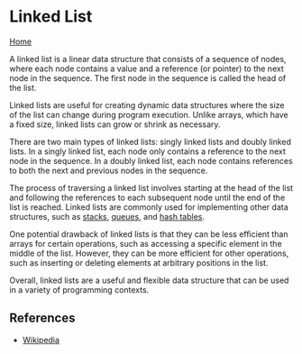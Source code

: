 # Linked List

[Home](https://github.com/Max-im/jsAlgorithms)

A linked list is a linear data structure that consists of a sequence of nodes, where each node contains a value and a reference (or pointer) to the next node in the sequence. The first node in the sequence is called the head of the list.

Linked lists are useful for creating dynamic data structures where the size of the list can change during program execution. Unlike arrays, which have a fixed size, linked lists can grow or shrink as necessary.

There are two main types of linked lists: singly linked lists and doubly linked lists. In a singly linked list, each node only contains a reference to the next node in the sequence. In a doubly linked list, each node contains references to both the next and previous nodes in the sequence.

The process of traversing a linked list involves starting at the head of the list and following the references to each subsequent node until the end of the list is reached. Linked lists are commonly used for implementing other data structures, such as [stacks](../stack), [queues](../queue), and [hash tables](../hashTable).

One potential drawback of linked lists is that they can be less efficient than arrays for certain operations, such as accessing a specific element in the middle of the list. However, they can be more efficient for other operations, such as inserting or deleting elements at arbitrary positions in the list.

Overall, linked lists are a useful and flexible data structure that can be used in a variety of programming contexts.

## References

- [Wikipedia](https://en.wikipedia.org/wiki/Linked_list)
